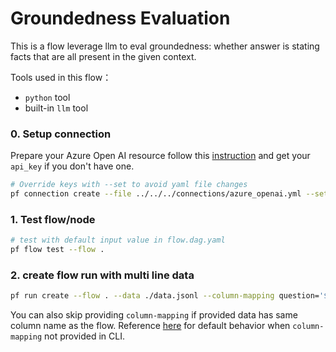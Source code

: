 # Groundedness Evaluation

This is a flow leverage llm to eval groundedness: whether answer is stating facts that are all present in the given context.

Tools used in this flow：
- `python` tool
- built-in `llm` tool

### 0. Setup connection

Prepare your Azure Open AI resource follow this [instruction](https://learn.microsoft.com/en-us/azure/cognitive-services/openai/how-to/create-resource?pivots=web-portal) and get your `api_key` if you don't have one.

```bash
# Override keys with --set to avoid yaml file changes
pf connection create --file ../../../connections/azure_openai.yml --set api_key=<your_api_key> api_base=<your_api_base>
```

### 1. Test flow/node

```bash
# test with default input value in flow.dag.yaml
pf flow test --flow .
```

### 2. create flow run with multi line data

```bash
pf run create --flow . --data ./data.jsonl --column-mapping question='${data.question}' answer='${data.answer}' context='${data.context}' --stream
```

You can also skip providing `column-mapping` if provided data has same column name as the flow.
Reference [here](aka.ms/pf/column-mapping) for default behavior when `column-mapping` not provided in CLI.
